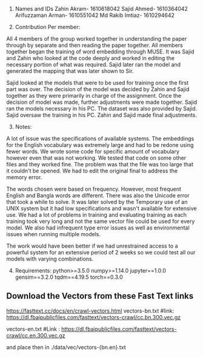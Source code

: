 1. Names and IDs
Zahin Akram- 1610618042
Sajid Ahmed- 1610364042
Arifuzzaman Arman- 1610551042
Md Rakib Imtiaz- 1610294642

2. Contribution Per member:

All 4 members of the group worked together in understanding the paper 
through by separate and then reading the paper together. All members together began
the training of word embedding through MUSE. It was Sajid and Zahin who looked at the 
code deeply and worked in editing the necessary portion of what was required. Sajid
later ran the model and generated the mapping that was later shown to Sir.

Sajid looked at the models that were to be used for training once the first part was over.
The decision of the model was decided by Zahin and Sajid together as they were primarily in charge
of the assignment. Once the decision of model was made, further adjustments were made together.
Sajid ran the models necessary in his PC. The dataset was also provided by Sajid.
Sajid oversaw the training in his PC. Zahin and Sajid made final adjustments.

3. Notes:

A lot of issue was the specifications of available systems. The embeddings for the English
vocabulary was extremely large and had to be redone using fewer words. We wrote some code for 
specific amount of vocabulary however even that was not working. We tested that code on some other
files and they worked fine. The problem was that the file was too large that it couldn't be opened.
We had to edit the original final to address the memory error.

The words chosen were based on frequency. However, most frequent English and Bangla words are different. 
There was also the Unicode error that took a while to solve. It was later solved by the Temporary
use of an UNIX system but it had low specifications and wasn't available for extensive use. 
We had a lot of problems in training and evaluating training as each training took very long and
not the same vector file could be used for every model. We also had infrequent type error issues
as well as environmental issues when running multiple models.

The work would have been better if we had unrestrained access to a powerful system for an extensive
period of 2 weeks so we could test all our models with varying combinations.

4. Requirements: 
				python>=3.5.0
				numpy>=1.14.0
				jupyter==1.0.0
				gensim==3.2.0
				tqdm==4.19.5
				torch==0.3.0



## Download the Vectors from these Fast Text links 
https://fasttext.cc/docs/en/crawl-vectors.html
vectors-bn.txt  #link: https://dl.fbaipublicfiles.com/fasttext/vectors-crawl/cc.bn.300.vec.gz

vectors-en.txt  #Link : https://dl.fbaipublicfiles.com/fasttext/vectors-crawl/cc.en.300.vec.gz


and place then in ./data/vec/vectors-{bn.en}.txt